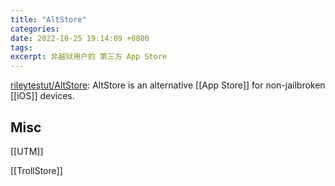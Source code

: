```yaml
---
title: "AltStore"
categories:
date: 2022-10-25 19:14:09 +0800
tags:
excerpt: 非越狱用户的 第三方 App Store
---
```





[rileytestut/AltStore](https://github.com/rileytestut/AltStore): AltStore is an alternative [[App Store]] for non-jailbroken [[iOS]] devices.



## Misc


[[UTM]]


[[TrollStore]]



